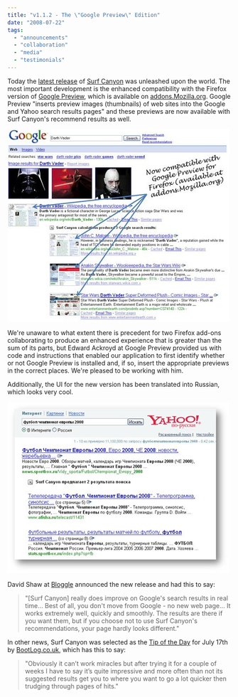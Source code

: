 ```yaml
---
title: "v1.1.2 - The \"Google Preview\" Edition"
date: "2008-07-22"
tags: 
  - "announcements"
  - "collaboration"
  - "media"
  - "testimonials"
---
```


Today the [latest release](http://www.surfcanyon.com/search/versions.jsp) of [Surf Canyon](http://www.SurfCanyon.com) was unleashed upon the world. The most important development is the enhanced compatibility with the Firefox version of [Google Preview](http://ackroyd.de/googlepreview/), which is available on [addons.Mozilla.org](https://addons.mozilla.org/en-US/firefox/addon/189). Google Preview "inserts preview images (thumbnails) of web sites into the Google and Yahoo search results pages" and these previews are now available with Surf Canyon's recommend results as well.

![Darth Vader with Google Preview](/assets/images/rank-dynamics/darth-vader-with-google-preview-2.jpg)

We're unaware to what extent there is precedent for two Firefox add-ons collaborating to produce an enhanced experience that is greater than the sum of its parts, but Edward Ackroyd at Google Preview provided us with code and instructions that enabled our application to first identify whether or not Google Preview is installed and, if so, insert the appropriate previews in the correct places. We're pleased to be working with him.

Additionally, the UI for the new version has been translated into Russian, which looks very cool.

![Yahoo! Russian UI](/assets/images/rank-dynamics/russian-ui-yahoo.jpg)

David Shaw at [Bloggle](http://bloggle.typepad.com/bloggle/2008/07/surf-canyon-is.html) announced the new release and had this to say:

> "\[Surf Canyon\] really does improve on Google's search results in real time... Best of all, you don't move from Google - no new web page... It works extremely well, quickly and smoothly. The results are there if you want them, but if you choose not to use Surf Canyon's recommendations, your page hardly looks different."

In other news, Surf Canyon was selected as the [Tip of the Day](http://www.pctoptips.co.uk/toptips/tt02net.html) for July 17th by [BootLog.co.uk](http://www.rickmaybury.com/), which has this to say:

> "Obviously it can’t work miracles but after trying it for a couple of weeks I have to say it’s quite impressive and more often than not its suggested results get you to where you want to go a lot quicker then trudging through pages of hits."
